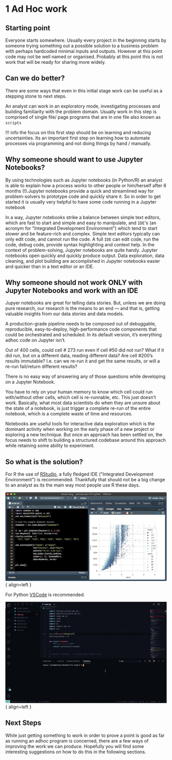 
# 1 Ad Hoc work

## Starting point

Everyone starts somewhere. Usually every project in the beginning starts by someone trying something out a possible solution to a
business problem with perhaps hardcoded minimal inputs and outputs. However at this point code may not be well named or organised.
Probably at this point this is not work that will be ready for sharing more widely. 


## Can we do better?


There are some ways that even in this initial stage work can be useful as a stepping stone to next steps. 

An analyst can work in an exploratory mode, investigating processes and building familiarity with the problem domain. 
Usually work in this step is comprised of single file/ page programs that are in one file also known as `scripts` 

!!! info
    the focus on this first step should be on learning and reducing uncertainties. 
    Its an important first step on learning how to automate processes via programming and 
    not doing things by hand / manually. 

## Why someone should want to use Jupyter Notebooks?

By using technologies such as Jupyter notebooks (in Python/R) an analyst is able to explain how a process works to other people or him/herself after 6 months (!).Jupyter notebooks provide a quick and streamlined way for problem-solvers to prototype code and quickly share it. So in order to get started it is usually very helpful to have some code running in a Jupyter notebook

In a way, Jupyter notebooks strike a balance between simple text editors, which are fast to start and simple and easy to manipulate, and `IDE`'s (an acronym for "Integrated Development Environment") which tend to start slower and be feature-rich and complex. Simple text editors typically can only edit code, and cannot run the code. A full `IDE` can edit code, run the code, debug code, provide syntax highlighting and context help. In the context of problem-solving, Jupyter notebooks are quite handy. Jupyter notebooks open quickly and quickly produce output. Data exploration, data cleaning, and plot building are accomplished in Jupyter notebooks easier and quicker than in a text editor or an IDE.

## Why someone should not work ONLY with Jupyter Notebooks and work with an IDE

Jupyer notebooks are great for telling data stories. But, unless we are doing pure research, our research is the means to an end — and that is, getting valuable insights from our data stories and data models.

A production-grade pipeline needs to be composed out of debuggable, reproducible, easy-to-deploy, high-performance code components that could be orchestrated and scheduled. In its default version, it’s everything adhoc code on Jupyter isn’t.

Out of 400 cells, could cell # 273 run even if cell #50 did not run? What if it did run, but on a different data, reading different data? Are cell #200’s results immutable? I.e. can we re-run it and get the same results, or will a re-run fail/return different results?

There is no easy way of answering any of those questions while developing on a Jupyter Notebook.

You have to rely on your human memory to know which cell could run with/without other cells, which cell is re-runnable, etc. 
This just doesn’t work. Basically, what most data scientists do when they are unsure about the state of a notebook, is just trigger a complete re-run of the entire notebook, which is a complete waste of time and resources.

Notebooks are useful tools for interactive data exploration which is the dominant activity when working on the early phase of a new project or exploring a new technique. But once an approach has been settled on, the focus needs to shift to building a structured codebase around this approach while retaining some ability to experiment. 

## So what is the solution?

For R the use of [RStudio](https://www.rstudio.com/products/rstudio/), a fully fledged IDE ("Integrated Development Environment") is recommended. Thankfully that should not be a big change to an analyst as its the main way most people use R these days.

![RStudio](img/rstudioIDE.jpeg){ align=left }


For Python [VSCode](https://code.visualstudio.com/) is recommended.

![VSCode](img/pyVSCODEIDE.gif){ align=left }


## Next Steps


While just getting something to work in order to prove a point is good as far as running an adhoc program is concerned, 
there are a few ways of improving the work we can produce. Hopefully you will find some interesting suggestions on how to do this in the following sections.

